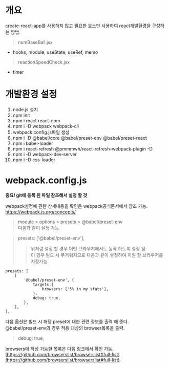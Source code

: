 # 개요
create-react-app를 사용하지 않고 필요한 요소만 사용하여 react개발환경을 구성하는 방법.
> numBaseBall.jsx  

- hooks, module, useState, useRef, memo

> reactionSpeedCheck.jsx

- timer

# 개발환경 설정
1. node.js 설치
2. npm init
3. npm i react react-dom
4. npm i -D webpack webpack-cli
5. webpack.config.js파일 생성
6. npm i -D @babel/core @babel/preset-env @babel/preset-react
7. npm i babel-loader
8. npm i react-refresh @pmmmwh/react-refresh-webpack-plugin -D
9. npm i -D webpack-dev-server
10. npm i -D css-loader


# webpack.config.js 
__중요! git에 등록 된 파일 참조해서 설정 할 것__

webpack설정에 관한 상세내용을 확인은 webpack공식문서에서 참조 가능.
https://webpack.js.org/concepts/

> module > options > presets > @babel/preset-env  
다음과 같이 설정 가능.

> presets: ['@babel/preset-env'],  
>> 위처럼 설정 할 경우 어떤 브라우저에서도 동작 하도록 설정 됨.  
>> 이 경우 빌드 시 무거워지므로 다음과 같이 설정하여 지원 할 브라우저를 지정가능.

    presets: [
        [
            '@babel/preset-env', {
                targets:{
                    browsers: ['5% in my stats'],
                },
                debug: true,
            },
        ],
    ],

다음 옵션은 빌드 시 해당 preset에 대한 관련 정보를 출력 해 준다.  
@babel/preset-env의 경우 적용 대상의 browser목록을 출력.

> debug: true,  

browsers에 작성 가능한 목록은 다음 링크에서 확인 가능.
[https://github.com/browserslist/browserslist#full-list](https://github.com/browserslist/browserslist#full-list)